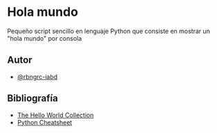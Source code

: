 
# Hola mundo

Pequeño script sencillo en lenguaje Python que consiste en mostrar un "hola mundo" por consola

## Autor

- [@rbngrc-iabd](https://github.com/rbngrc-iabd)


## Bibliografía

 - [The Hello World Collection](http://helloworldcollection.de/#Python%C2%A03)
 - [Python Cheatsheet](https://quickref.me/python)

